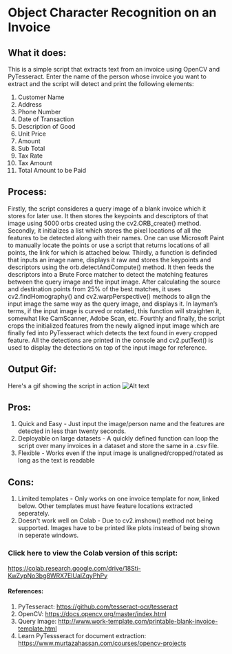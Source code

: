 # Object Character Recognition on an Invoice

## What it does:
This is a simple script that extracts text from an invoice using OpenCV and PyTesseract. Enter the name of the person whose invoice you want to extract and the script will detect and print the following elements:

1) Customer Name
2) Address 
3) Phone Number
4) Date of Transaction
5) Description of Good
6) Unit Price
7) Amount
8) Sub Total 
9) Tax Rate
10) Tax Amount
11) Total Amount to be Paid 

## Process: 
Firstly, the script consideres a query image of a blank invoice which it stores for later use. It then stores the keypoints and descriptors of that image using 5000 orbs created using the cv2.ORB_create() method. Secondly, it initializes a list which stores the pixel locations of all the features to be detected along with their names. One can use Microsoft Paint to manually locate the points or use a script that returns locations of all points, the link for which is attached below. Thirdly, a function is definded that inputs an image name, displays it raw and stores the keypoints and descriptors using the orb.detectAndCompute() method. It then feeds the descriptors into a Brute Force matcher to detect the matching features between the query image and the input image. After calculating the source and destination points from 25% of the best matches, it uses cv2.findHomography() and cv2.warpPerspective() methods to align the input image the same way as the query image, and displays it. In layman’s terms, if the input image is curved or rotated, this function will straighten it, somewhat like CamScanner, Adobe Scan, etc. Fourthly and finally, the script crops the initialized features from the newly aligned input image which are finally fed into PyTesseract which detects the text found in every cropped feature. All the detections are printed in the console and cv2.putText() is used to display the detections on top of the input image for reference. 

## Output Gif:
Here's a gif showing the script in action
![Alt text](InvoiceOCR.gif) 

## Pros: 
1) Quick and Easy - Just input the image/person name and the features are detected in less than twenty seconds.
2) Deployable on large datasets - A quickly defined function can loop the script over many invoices in a dataset and store the same in a .csv file. 
3) Flexible - Works even if the input image is unaligned/cropped/rotated as long as the text is readable

## Cons:
1) Limited templates - Only works on one invoice template for now, linked below. Other templates must have feature locations extracted seperately.
2) Doesn't work well on Colab - Due to cv2.imshow() method not being supported. Images have to be printed like plots instead of being shown in seperate windows. 

### Click here to view the Colab version of this script:
https://colab.research.google.com/drive/18Sti-KwZypNo3bg8WRX7ElUalZqyPhPy

#### References: 
1) PyTesseract: https://github.com/tesseract-ocr/tesseract
2) OpenCV: https://docs.opencv.org/master/index.html
3) Query Image: http://www.work-template.com/printable-blank-invoice-template.html
4) Learn PyTessseract for document extraction: https://www.murtazahassan.com/courses/opencv-projects
